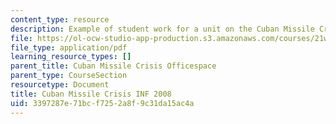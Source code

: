 ```yaml
---
content_type: resource
description: Example of student work for a unit on the Cuban Missile Crisis.
file: https://ol-ocw-studio-app-production.s3.amazonaws.com/courses/21w-784-becoming-digital-writing-about-media-change-fall-2009/3397287e71bcf7252a8f9c31da15ac4a_MIT21W_784F09_Cuban_Missil.pdf
file_type: application/pdf
learning_resource_types: []
parent_title: Cuban Missile Crisis Officespace
parent_type: CourseSection
resourcetype: Document
title: Cuban Missile Crisis INF 2008
uid: 3397287e-71bc-f725-2a8f-9c31da15ac4a
---
```

